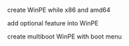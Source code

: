 create WinPE while x86 and amd64

add optional feature into WinPE

create multiboot WinPE with boot menu
